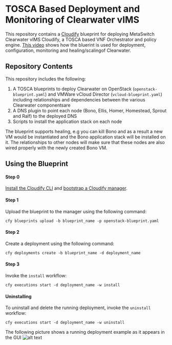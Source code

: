 # TOSCA Based Deployment and Monitoring of Clearwater vIMS
This repository contains a [Cloudify](http://getcloudify.org) blueprint for deploying MetaSwitch Clearwater vIMS Cloudify, a TOSCA based VNF Orchestrator and policy engine.
[This video](https://youtu.be/ZsT78d1BR5s) shows how the bluerint is used for deployment, configuration, monitoring and healing/scalingof Clearwater. 

## Repository Contents
This repository includes the following:

1. A TOSCA blueprints to deploy Clearwater on OpenStack (`openstack-blueprint.yaml`) and VMWare vCloud Director (`vcloud-blueprint.yaml`) including relationships and dependencies between the various Clearwater componentsare
2. A DNS plugin to point each node (Bono, Ellis, Homer, Homestead, Sprout and Ralf) to the deployed DNS
3. Scripts to install the application stack on each node


The blueprint supports healing, e.g you can kill Bono and as a result a new VM would be instantiated and the Bono application stack will be installed on it. The relationships to other nodes will make sure that these nodes are also wired properly with the newly created Bono VM. 

## Using the Blueprint
#### Step 0 
[Install the Cloudify CLI](http://docs.getcloudify.org/3.3.1/intro/installation/) and [bootstrap a Cloudify manager](http://docs.getcloudify.org/3.3.1/manager/bootstrapping/).

#### Step 1
Upload the blueprint to the manager using the following command: 
```
cfy blueprints upload -b blueprint_name -p openstack-blueprint.yaml
```

#### Step 2
Create a deployment using the following command:
```
cfy deployments create -b blueprint_name -d deployment_name
```

#### Step 3 
Invoke the `install` workflow: 
```
cfy executions start -d deployment_name -w install
```

#### Uninstalling
To uninstall and delete the running deployment, invoke the `uninstall` workflow: 
```
cfy executions start -d deployment_name -w uninstall
```


The following picture shows a running deployment example as it appears in the GUI
![alt text](https://github.com/cloudify-examples/clearwater-scripts-plugin-blueprint/blob/master/yaml/images/Clearwater.jpg "ClearWater Deployment")
